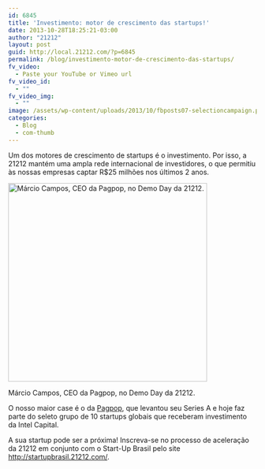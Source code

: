 ```yaml
---
id: 6845
title: 'Investimento: motor de crescimento das startups!'
date: 2013-10-28T18:25:21-03:00
author: "21212"
layout: post
guid: http://local.21212.com/?p=6845
permalink: /blog/investimento-motor-de-crescimento-das-startups/
fv_video:
  - Paste your YouTube or Vimeo url
fv_video_id:
  - ""
fv_video_img:
  - ""
image: /assets/wp-content/uploads/2013/10/fbposts07-selectioncampaign.png
categories:
  - Blog
  - com-thumb
---
```

<p dir="ltr">
  Um dos motores de crescimento de startups é o investimento. Por isso, a 21212 mantém uma ampla rede internacional de investidores, o que permitiu às nossas empresas captar R$25 milhões nos últimos 2 anos.
</p>

<div id="attachment_6847" style="width: 413px" class="wp-caption aligncenter">
  <a href="http://local.21212.com/assets/wp-content/uploads/2013/10/fbposts07-selectioncampaign.png"><img aria-describedby="caption-attachment-6847" class="size-full wp-image-6847" alt="Márcio Campos, CEO da Pagpop, no Demo Day da 21212." src="{{ site.url }}/assets/wp-content/uploads/2013/10/fbposts07-selectioncampaign.png" width="403" height="403" srcset="{{ site.url }}/assets/wp-content/uploads/2013/10/fbposts07-selectioncampaign.png 403w, {{ site.url }}/assets/wp-content/uploads/2013/10/fbposts07-selectioncampaign-150x150.png 150w, {{ site.url }}/assets/wp-content/uploads/2013/10/fbposts07-selectioncampaign-300x300.png 300w" sizes="(max-width: 403px) 100vw, 403px" /></a>

  <p id="caption-attachment-6847" class="wp-caption-text">
    Márcio Campos, CEO da Pagpop, no Demo Day da 21212.
  </p>
</div>

<p dir="ltr">
  O nosso maior case é o da <a href="https://www.pagpop.com.br/">Pagpop</a>, que levantou seu Series A e hoje faz parte do seleto grupo de 10 startups globais que receberam investimento da Intel Capital.
</p>

<p dir="ltr">
  A sua startup pode ser a próxima! Inscreva-se no processo de aceleração da 21212 em conjunto com o Start-Up Brasil pelo site <a href="http://startupbrasil.21212.com/">http://startupbrasil.21212.com/</a>.
</p>

&nbsp;